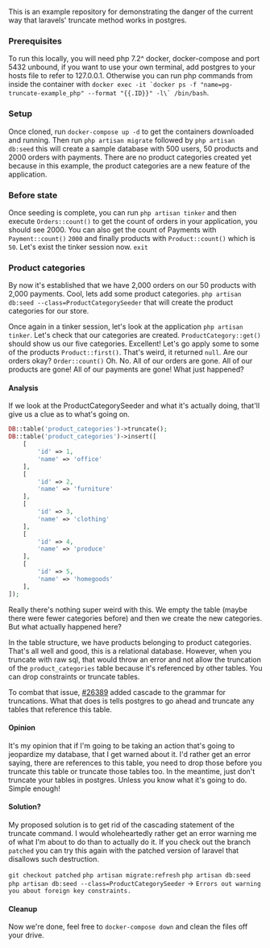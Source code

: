 This is an example repository for demonstrating the danger of the 
current way that laravels' truncate method works in postgres. 

### Prerequisites

To run this locally, you will need php 7.2^ docker, docker-compose and port 5432 unbound, if you want to use your own 
terminal, add postgres to your hosts file to refer to 127.0.0.1. Otherwise you can run php commands from inside the 
container with ```docker exec -it `docker ps -f "name=pg-truncate-example_php" --format "{{.ID}}" -l\` /bin/bash```.

### Setup

Once cloned, run `docker-compose up -d` to get the containers downloaded and running. Then run `php artisan migrate` 
followed by `php artisan db:seed` this will create a sample database with 500 users, 50 products and 2000 orders with 
payments. There are no product categories created yet because in this example, the product categories are a new feature 
of the application. 

### Before state

Once seeding is complete, you can run `php artisan tinker` and then execute `Orders::count()` to get the count of orders
in your application, you should see 2000. You can also get the count of Payments with `Payment::count()` `2000` and 
finally products with `Product::count()` which is `50`. Let's exist the tinker session now. `exit`

### Product categories

By now it's established that we have 2,000 orders on our 50 products with 2,000 payments. Cool, lets add some product 
categories. `php artisan db:seed --class=ProductCategorySeeder` that will create the product categories for our store.

Once again in a tinker session, let's look at the application `php artisan tinker`. Let's check that our categories are
created. `ProductCategory::get()` should show us our five categories. Excellent! Let's go apply some to some of the 
products `Product::first()`. That's weird, it returned `null`. Are our orders okay? `Order::count()` Oh. No. All of our
orders are gone. All of our products are gone! All of our payments are gone! What just happened?

#### Analysis

If we look at the ProductCategorySeeder and what it's actually doing, that'll give us a clue as to what's going on. 

```php
DB::table('product_categories')->truncate();
DB::table('product_categories')->insert([
    [
        'id' => 1,
        'name' => 'office'
    ],
    [
        'id' => 2,
        'name' => 'furniture'
    ],
    [
        'id' => 3,
        'name' => 'clothing'
    ],
    [
        'id' => 4,
        'name' => 'produce'
    ],
    [
        'id' => 5,
        'name' => 'homegoods'
    ],
]);
```

Really there's nothing super weird with this. We empty the table (maybe there were fewer categories before) and then we 
create the new categories. But what actually happened here? 

In the table structure, we have products belonging to product categories. That's all well and good, this is a relational
database. However, when you truncate with raw sql, that would throw an error and not allow the truncation of the 
`product_categories` table because it's referenced by other tables. You can drop constraints or truncate tables. 

To combat that issue, [#26389](https://github.com/laravel/framework/pull/26389) added cascade to the grammar for 
truncations. What that does is tells postgres to go ahead and truncate any tables that reference this table. 

#### Opinion

It's my opinion that if I'm going to be taking an action that's going to jeopardize my database, that I get warned about 
it. I'd rather get an error saying, there are references to this table, you need to drop those before you truncate this
table or truncate those tables too. In the meantime, just don't truncate your tables in postgres. Unless you know what 
it's going to do. Simple enough!  

#### Solution?

My proposed solution is to get rid of the cascading statement of the truncate command. I would wholeheartedly rather 
get an error warning me of what I'm about to do than to actually do it. If you check out the branch `patched` you can 
try this again with the patched version of laravel that disallows such destruction. 

`git checkout patched`
`php artisan migrate:refresh`
`php artisan db:seed`
`php artisan db:seed --class=ProductCategorySeeder` -> `Errors out warning you about foreign key constraints.`

#### Cleanup

Now we're done, feel free to `docker-compose down` and clean the files off your drive. 
